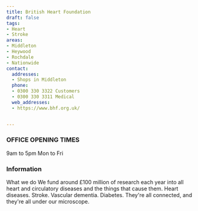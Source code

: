 ```yaml
---
title: British Heart Foundation
draft: false
tags:
- Heart
- Stroke
areas:
- Middleton
- Heywood
- Rochdale
- Nationwide
contact:
  addresses:
  - Shops in Middleton
  phone:
  - 0300 330 3322 Customers
  - 0300 330 3311 Medical
  web_addresses:
  - https://www.bhf.org.uk/  


---
```


### OFFICE OPENING TIMES   
9am to 5pm Mon to Fri   


### Information     
What we do
We fund around £100 million of research each year into all heart and circulatory diseases and the things that cause them. Heart diseases. Stroke. Vascular dementia. Diabetes. They're all connected, and they're all under our microscope.
